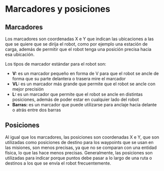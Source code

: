 # Marcadores y posiciones

## Marcadores

Los marcadores son coordenadas X e Y que indican las ubicaciones a las que se quiere que se dirija el robot, como por ejemplo una estación de carga, además de permitir que el robot tenga una posición precisa hacia esa ubicación.

Los tipos de marcador estándar para el robot son:

* **V:** es un marcador pequeño en forma de V para que el robot se ancle de forma que su parte delantera o trasera mire el marcador
* **VL:** es un marcador más grande que permite que el robot se ancle con mejor precisión
* **L:** es un marcador que permite que el robot se ancle en distintas posiciones, además de poder estar en cualquier lado del robot
* **Barras:** es un marcador que puede utilizarse para anclaje hacia delante o atrás entre dos barras

## Posiciones

Al igual que los marcadores, las posiciones son coordenadas X e Y, que son utilizadas como posiciones de destino para los waypoints que se usan en las misiones, son menos precisas, ya que no se comparan con una entidad física, lo que las hace menos precisas. Generalmente, las posiciones son utilizadas para indicar porque puntos debe pasar a lo largo de una ruta o destinos a los que se envía el robot frecuentemente.

